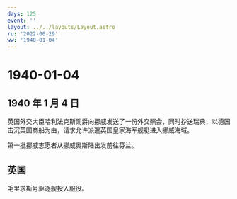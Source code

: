 ```yaml
---
days: 125
event: ''
layout: ../../layouts/Layout.astro
ru: '2022-06-29'
ww: '1940-01-04'
---
```


# 1940-01-04

## 1940 年 1 月 4 日

英国外交大臣哈利法克斯勋爵向挪威发送了一份外交照会，同时抄送瑞典，以德国击沉英国商船为由，请求允许派遣英国皇家海军舰艇进入挪威海域。

第一批挪威志愿者从挪威奥斯陆出发前往芬兰。

## 英国

毛里求斯号驱逐舰投入服役。